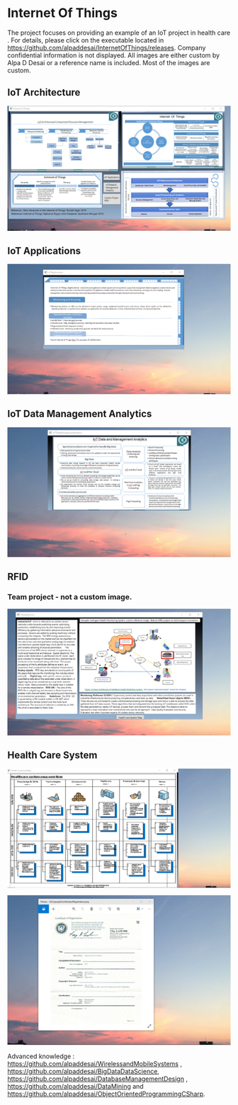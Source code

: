 # Internet Of Things

The project focuses on providing an example of an IoT project in health care . For details, please click on the executable located in https://github.com/alpaddesai/InternetOfThings/releases. Company confidential information is not displayed. All images are either custom by Alpa D Desai or a reference name is included. Most of the images are custom. 

## IoT Architecture
![image](InternetOfThings.png)

## IoT Applications
![image](IoTApplications.png)

## IoT Data Management Analytics
![image](IoTDataManagementAnalytics.png)

## RFID
### Team project - not a custom image.
![image](NewAdvances.png)

## Health Care System
![image](HealthCareSystem.png)

![image](USCopyrightCertificate.png)

Advanced knowledge : https://github.com/alpaddesai/WirelessandMobileSystems , https://github.com/alpaddesai/BigDataDataScience, https://github.com/alpaddesai/DatabaseManagementDesign ,  https://github.com/alpaddesai/DataMining and https://github.com/alpaddesai/ObjectOrientedProgrammingCSharp.
